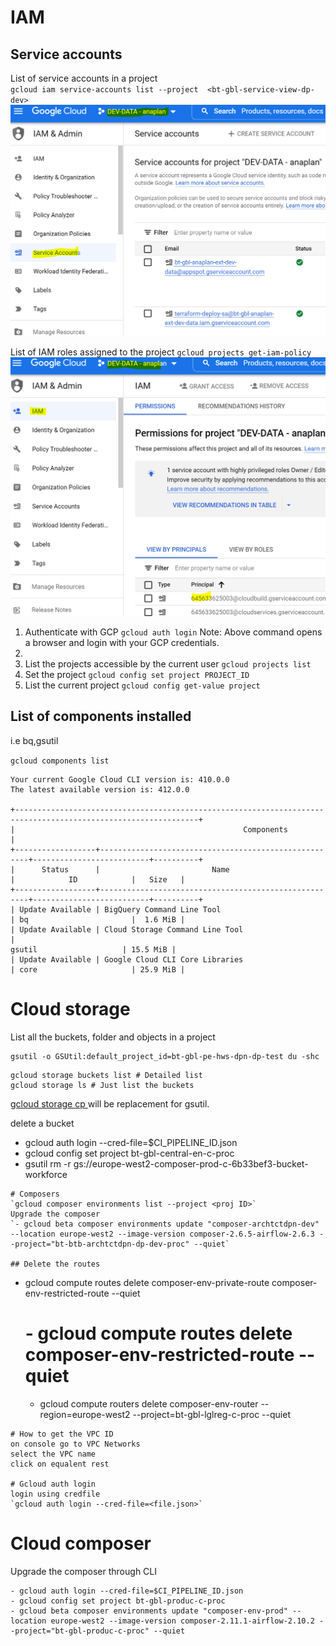 # IAM
## Service accounts
List of service accounts in a project  
`gcloud iam service-accounts list --project  <bt-gbl-service-view-dp-dev>`
![](2022-11-07-18-11-02.png)

List of IAM roles assigned to the project
`gcloud projects get-iam-policy`
![](2022-11-07-18-10-09.png)


1. Authenticate with GCP
	`gcloud auth login`
	Note: Above command opens a browser and login with your GCP credentials.
2. 
3. List the projects accessible by the current user
	`gcloud projects list`
3. Set the project
	`gcloud config set project PROJECT_ID`
4. List the current project
	`gcloud config get-value project`

## List of components installed
i.e bq,gsutil

`gcloud components list`
```
Your current Google Cloud CLI version is: 410.0.0
The latest available version is: 412.0.0

+---------------------------------------------------------------------------------------------------------------+
|                                                   Components                                                  |
+------------------+------------------------------------------------------+--------------------------+----------+
|      Status      |                         Name                         |            ID            |   Size   |
+------------------+------------------------------------------------------+--------------------------+----------+
| Update Available | BigQuery Command Line Tool                           | bq                       |  1.6 MiB |
| Update Available | Cloud Storage Command Line Tool                      | 
gsutil                   | 15.5 MiB |
| Update Available | Google Cloud CLI Core Libraries                      | core                     | 25.9 MiB |
```

# Cloud storage

List all the buckets, folder and objects in a project
```
gsutil -o GSUtil:default_project_id=bt-gbl-pe-hws-dpn-dp-test du -shc
```

```
gcloud storage buckets list # Detailed list
gcloud storage ls # Just list the buckets
```
[gcloud storage cp ](https://cloud.google.com/sdk/gcloud/reference/storage/cp)
will be replacement for gsutil.

delete a bucket
- gcloud auth login --cred-file=$CI_PIPELINE_ID.json
- gcloud config set project bt-gbl-central-en-c-proc
- gsutil rm -r gs://europe-west2-composer-prod-c-6b33bef3-bucket-workforce
```
# Composers
`gcloud composer environments list --project <proj ID>`
Upgrade the composer
`- gcloud beta composer environments update "composer-archtctdpn-dev" --location europe-west2 --image-version composer-2.6.5-airflow-2.6.3 --project="bt-btb-archtctdpn-dp-dev-proc" --quiet`

## Delete the routes
```
 - gcloud compute routes delete composer-env-private-route composer-env-restricted-route --quiet
    # - gcloud compute routes delete composer-env-restricted-route --quiet
    - gcloud compute routers delete composer-env-router --region=europe-west2 --project=bt-gbl-lglreg-c-proc --quiet
```
# How to get the VPC ID
on console go to VPC Networks
select the VPC name
click on equalent rest

# Gcloud auth login
login using credfile
`gcloud auth login --cred-file=<file.json>`
```
# Cloud composer
Upgrade the composer through CLI
```
- gcloud auth login --cred-file=$CI_PIPELINE_ID.json
- gcloud config set project bt-gbl-produc-c-proc
- gcloud beta composer environments update "composer-env-prod" --location europe-west2 --image-version composer-2.11.1-airflow-2.10.2 --project="bt-gbl-produc-c-proc" --quiet
```
